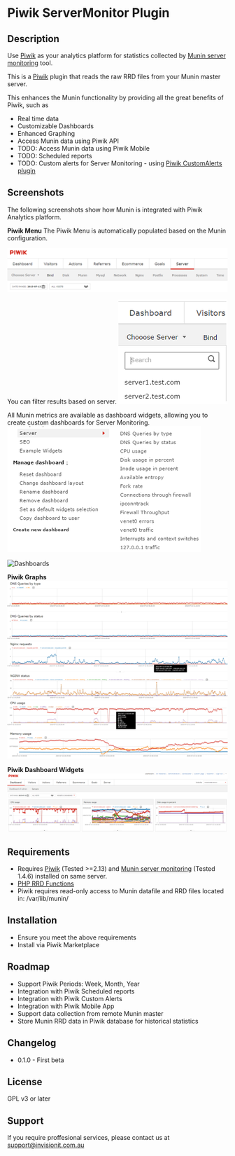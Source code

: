 # Piwik ServerMonitor Plugin

## Description

Use [Piwik](http://piwik.org/) as your analytics platform for statistics collected by [Munin server monitoring](http://munin-monitoring.org/) tool. 

This is a [Piwik](http://piwik.org/) plugin that reads the raw RRD files from your Munin master server. 

This enhances the Munin functionality by providing all the great benefits of Piwik, such as
 
* Real time data
* Customizable Dashboards
* Enhanced Graphing
* Access Munin data using Piwik API
* TODO: Access Munin data using Piwik Mobile
* TODO: Scheduled reports 
* TODO: Custom alerts for Server Monitoring - using [Piwik CustomAlerts plugin](https://github.com/piwik/plugin-CustomAlerts) 

## Screenshots

The following screenshots show how Munin is integrated with Piwik Analytics platform.

__Piwik Menu__
The Piwik Menu is automatically populated based on the Munin configuration.

![Piwik Menu](https://raw.githubusercontent.com/Invision-Technology-Soultions/ServerMonitor/master/screenshots/menu.png)

You can filter results based on server.
![Server Filter](https://raw.githubusercontent.com/Invision-Technology-Soultions/ServerMonitor/master/screenshots/serverfilter.png)

All Munin metrics are available as dashboard widgets, allowing you to create custom dashboards for Server Monitoring.
![Widgets](https://raw.githubusercontent.com/Invision-Technology-Soultions/ServerMonitor/master/screenshots/widgets.png)

![Dashboards](https://raw.githubusercontent.com/Invision-Technology-Soultions/ServerMonitor/master/screenshots/dashboards.png)

__Piwik Graphs__
![Bind monitoring](https://raw.githubusercontent.com/Invision-Technology-Soultions/ServerMonitor/master/screenshots/bind.png)
![Ngnix monitoring](https://raw.githubusercontent.com/Invision-Technology-Soultions/ServerMonitor/master/screenshots/nginx.png)
![CPU monitoring](https://raw.githubusercontent.com/Invision-Technology-Soultions/ServerMonitor/master/screenshots/cpu.png)
![Memory monitoring](https://raw.githubusercontent.com/Invision-Technology-Soultions/ServerMonitor/master/screenshots/memory.png)

__Piwik Dashboard Widgets__
![Custom Dashboard](https://raw.githubusercontent.com/Invision-Technology-Soultions/ServerMonitor/master/screenshots/dashboard.png)

## Requirements

* Requires [Piwik](http://piwik.org/) (Tested >=2.13) and [Munin server monitoring](http://guide.munin-monitoring.org/en/latest/master/) (Tested 1.4.6) installed on same server.
* [PHP RRD Functions](http://php.net/manual/en/book.rrd.php)
* Piwik requires read-only access to Munin datafile and RRD files located in: /var/lib/munin/ 

## Installation

* Ensure you meet the above requirements
* Install via Piwik Marketplace

## Roadmap

* Support Piwik Periods: Week, Month, Year
* Integration with Piwik Scheduled reports
* Integration with Piwik Custom Alerts
* Integration with Piwik Mobile App
* Support data collection from remote Munin master
* Store Munin RRD data in Piwik database for historical statistics 

## Changelog

* 0.1.0 - First beta

## License

GPL v3 or later

## Support

If you require proffesional services, please contact us at [support@invisionit.com.au](mailto:support@invisionit.com.au)